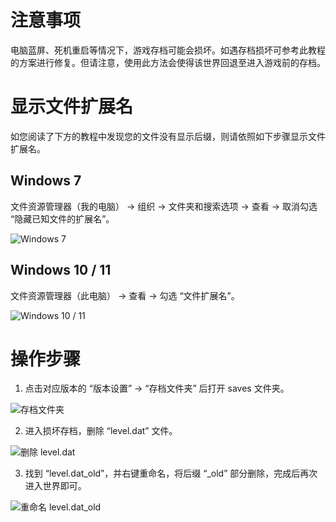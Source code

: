 # 注意事项

电脑蓝屏、死机重启等情况下，游戏存档可能会损坏。如遇存档损坏可参考此教程的方案进行修复。但请注意，使用此方法会使得该世界回退至进入游戏前的存档。

# 显示文件扩展名

如您阅读了下方的教程中发现您的文件没有显示后缀，则请依照如下步骤显示文件扩展名。

## Windows 7

文件资源管理器（我的电脑） → 组织 → 文件夹和搜索选项 → 查看 → 取消勾选 “隐藏已知文件的扩展名”。

![Windows 7](https://i0.hdslb.com/bfs/article/e7283dedd8a334396e486b658329e549565437509.jpg)

## Windows 10 / 11

文件资源管理器（此电脑） → 查看 → 勾选 “文件扩展名”。

![Windows 10 / 11](https://i0.hdslb.com/bfs/article/46e5433acdf640da5bd94551daf67821565437509.png)

# 操作步骤

1. 点击对应版本的 “版本设置” → “存档文件夹” 后打开 saves 文件夹。

![存档文件夹](https://i0.hdslb.com/bfs/article/a6b0480df8cb9806eea397128cf5b3d9565437509.jpg)

2. 进入损坏存档，删除 “level.dat” 文件。

![删除 level.dat](https://i0.hdslb.com/bfs/article/dec1e94a7a658ca8b00c1e21aa07fcbe565437509.png)

3. 找到 “level.dat_old”，并右键重命名，将后缀 “_old” 部分删除，完成后再次进入世界即可。

![重命名 level.dat_old](https://i0.hdslb.com/bfs/article/59425f9c33304bf1793ff0c02b89c9d2565437509.png)

